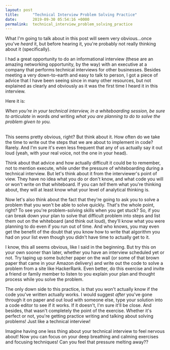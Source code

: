 ```yaml
---
layout: post
title:      "Technical Interview Problem Solving Practice"
date:       2019-09-30 05:54:16 +0000
permalink:  technical_interview_problem_solving_practice
---
```



What I'm going to talk about in this post will seem very obvious...once you've *heard* it, but before hearing it, you're probably not really thinking about it (specifically).

I had a great opportunity to do an informational interview (these are an amazing networking opportunity, by the way) with an executive at a company that performs technical interviews for other businesses.  Besides meeting a very down-to-earth and easy to talk to person, I got a piece of advice that I have been seeing since in many other resources, but not explained as clearly and obviously as it was the first time I heard it in this interview.

Here it is:

*When you're in your technical interview, in a whiteboarding session, be sure to articulate* in words *and* writing *what you are planning to do to solve the problem given to you.*

<br/>
This seems pretty obvious, right?  But think about it.  How often do we take the time to write out the steps that we are about to implement in code?  Rarely.  And I'm sure it's even less frequent that any of us actually say it out loud (yeah, with your real voice, not the one in your head).

Think about that advice and how actually difficult it could be to remember, not to mention execute, while under the pressure of whiteboarding during a technical interview.  But let's think about it from the interviewer's point of view.  They have no idea what you do or don't know, and what code you will or won't write on that whiteboard.  If you can *tell* them what you're thinking about, they will at least know what your level of analytical thinking is.

Now let's also think about the fact that they're going to ask you to solve a problem that you won't be able to solve quickly.  That's the whole point, right?  To see you're problem-solving skills when you get stuck?
So, if you can break down your plan to solve that difficult problem into steps and list them out on the whiteboard (and think out loud), they'll know what you were planning to do even if you run out of time.  And who knows, you may even get the benefit of the doubt that you know how to write that algorithm you had on your list even though you didn't have time to actually get to it.

I know, this all seems obvious, like I said in the beginning.  But try this on your own sooner than later, whether you have an interview scheduled yet or not.  Try taping up some butcher paper on the wall (or some of that brown paper that came in your Amazon delivery) and write out the code to solve a problem from a site like HackerRank.  Even better, do this exercise and invite a friend or family member to listen to you explain your plan and thought process while you solve the problem.

The only down side to this practice, is that you won't actually know if the code you've written actually works.  I would suggest *after* you've gone through it on paper and out loud with someone else, type your solution into a code editor to see if it works.  If it doesn't, I'm sure it'll be close.  And besides, that wasn't completely the point of the exercise.  Whether it's perfect or not, you're getting practice writing and talking about solving problems!  Just like a technical interview!

Imagine having one less thing about your technical interview to feel nervous about!  Now you can focus on your deep breathing and calming exercises and focusing techniques!  Can you feel that pressure melting away??


